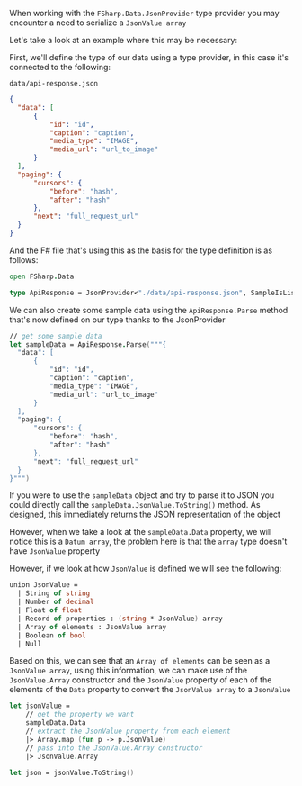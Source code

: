 When working with the `FSharp.Data.JsonProvider` type provider you may encounter a need to serialize a `JsonValue array`

Let's take a look at an example where this may be necessary:

First, we'll define the type of our data using a type provider, in this case it's connected to the following:

`data/api-response.json`

```json
{
  "data": [
      {
          "id": "id",
          "caption": "caption",
          "media_type": "IMAGE",
          "media_url": "url_to_image"
      }
  ],
  "paging": {
      "cursors": {
          "before": "hash",
          "after": "hash"
      },
      "next": "full_request_url"
  }
}
```

And the F# file that's using this as the basis for the type definition is as follows:

```fs
open FSharp.Data

type ApiResponse = JsonProvider<"./data/api-response.json", SampleIsList=true>
```

We can also create some sample data using the `ApiResponse.Parse` method that's now defined on our type thanks to the JsonProvider


```fs
// get some sample data
let sampleData = ApiResponse.Parse("""{
  "data": [
      {
          "id": "id",
          "caption": "caption",
          "media_type": "IMAGE",
          "media_url": "url_to_image"
      }
  ],
  "paging": {
      "cursors": {
          "before": "hash",
          "after": "hash"
      },
      "next": "full_request_url"
  }
}""")
```

If you were to use the `sampleData` object and try to parse it to JSON you could directly call the `sampleData.JsonValue.ToString()` method. As designed, this immediately returns the JSON representation of the object

However, when we take a look at the `sampleData.Data` property, we will notice this is a `Datum array`, the problem here is that the `array` type doesn't have `JsonValue` property 

However, if we look at how `JsonValue` is defined we will see the following:

```fs
union JsonValue =
  | String of string
  | Number of decimal
  | Float of float
  | Record of properties : (string * JsonValue) array
  | Array of elements : JsonValue array
  | Boolean of bool
  | Null
```

Based on this, we can see that an `Array of elements` can be seen as a `JsonValue array`, using this information, we can make use of the `JsonValue.Array` constructor and the `JsonValue` property of each of the elements of the `Data` property to convert the `JsonValue array` to a `JsonValue`

```fs
let jsonValue =
    // get the property we want
    sampleData.Data 
    // extract the JsonValue property from each element
    |> Array.map (fun p -> p.JsonValue)
    // pass into the JsonValue.Array constructor
    |> JsonValue.Array

let json = jsonValue.ToString()
```
